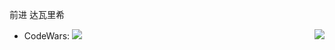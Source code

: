 前进 达瓦里希

<img align="right" src="https://github-readme-stats.vercel.app/api?username=jiangshanmeta&count_private=true&show_icons=true&hide_title=true&theme=tokyonight" />

- CodeWars: [![](https://www.codewars.com/users/jiangshanmeta/badges/micro)](https://www.codewars.com/users/jiangshanmeta/)

